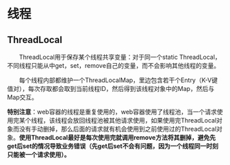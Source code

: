 # 线程

## ThreadLocal

&emsp;&emsp;ThreadLocal用于保存某个线程共享变量：对于同一个static ThreadLocal，不同线程只能从中get，set，remove自己的变量，而不会影响其他线程的变量。

&emsp;&emsp;每个线程内部都维护一个ThreadLocalMap，里边包含若干个Entry（K-V键值对），每次存取都会取到当前线程ID，然后得到该线程对象中的Map，然后与Map交互。

**特别注意**：web容器的线程是重复使用的，web容器使用了线程池，当一个请求使用完某个线程，该线程会放回线程池被其他请求使用，如果使用完ThreadLocal对象而没有手动删掉，那么后面的请求就有机会使用到之前使用过的ThreadLocal对象。**使用ThreadLocal最好是每次使用完就调用remove方法将其删掉，避免先get后set的情况导致业务错误（先get后set不会有问题，因为一个线程同一时刻只能被一个请求使用）。**


